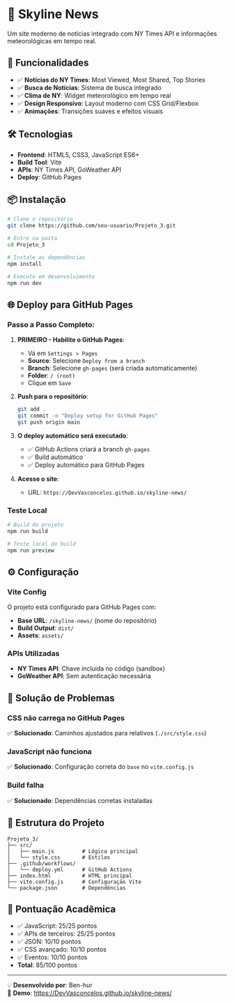 # 🌆 Skyline News

Um site moderno de notícias integrado com NY Times API e informações meteorológicas em tempo real.

## 🚀 Funcionalidades

- ✅ **Notícias do NY Times**: Most Viewed, Most Shared, Top Stories
- ✅ **Busca de Notícias**: Sistema de busca integrado
- ✅ **Clima de NY**: Widget meteorológico em tempo real
- ✅ **Design Responsivo**: Layout moderno com CSS Grid/Flexbox
- ✅ **Animações**: Transições suaves e efeitos visuais

## 🛠 Tecnologias

- **Frontend**: HTML5, CSS3, JavaScript ES6+
- **Build Tool**: Vite
- **APIs**: NY Times API, GoWeather API
- **Deploy**: GitHub Pages

## 📦 Instalação

```bash
# Clone o repositório
git clone https://github.com/seu-usuario/Projeto_3.git

# Entre na pasta
cd Projeto_3

# Instale as dependências
npm install

# Execute em desenvolvimento
npm run dev
```

## 🌐 Deploy para GitHub Pages

### Passo a Passo Completo:

1. **PRIMEIRO - Habilite o GitHub Pages**:
   - Vá em `Settings > Pages`
   - **Source**: Selecione `Deploy from a branch`
   - **Branch**: Selecione `gh-pages` (será criada automaticamente)
   - **Folder**: `/ (root)`
   - Clique em `Save`

2. **Push para o repositório**:
   ```bash
   git add .
   git commit -m "Deploy setup for GitHub Pages"
   git push origin main
   ```

3. **O deploy automático será executado**:
   - ✅ GitHub Actions criará a branch `gh-pages`
   - ✅ Build automático
   - ✅ Deploy automático para GitHub Pages

4. **Acesse o site**:
   - URL: `https://DevVasconcelos.github.io/skyline-news/`

### Teste Local

```bash
# Build do projeto
npm run build

# Teste local do build
npm run preview
```

## ⚙️ Configuração

### Vite Config
O projeto está configurado para GitHub Pages com:
- **Base URL**: `/skyline-news/` (nome do repositório)
- **Build Output**: `dist/`
- **Assets**: `assets/`

### APIs Utilizadas
- **NY Times API**: Chave incluída no código (sandbox)
- **GoWeather API**: Sem autenticação necessária

## 🔧 Solução de Problemas

### CSS não carrega no GitHub Pages
✅ **Solucionado**: Caminhos ajustados para relativos (`./src/style.css`)

### JavaScript não funciona
✅ **Solucionado**: Configuração correta do `base` no `vite.config.js`

### Build falha
✅ **Solucionado**: Dependências corretas instaladas

## 📁 Estrutura do Projeto

```
Projeto_3/
├── src/
│   ├── main.js         # Lógica principal
│   └── style.css       # Estilos
├── .github/workflows/
│   └── deploy.yml      # GitHub Actions
├── index.html          # HTML principal
├── vite.config.js      # Configuração Vite
└── package.json        # Dependências
```

## 🎯 Pontuação Acadêmica

- ✅ JavaScript: 25/25 pontos
- ✅ APIs de terceiros: 25/25 pontos  
- ✅ JSON: 10/10 pontos
- ✅ CSS avançado: 10/10 pontos
- ✅ Eventos: 10/10 pontos
- **Total**: 85/100 pontos

---

💡 **Desenvolvido por**: Ben-hur  
🔗 **Demo**: https://DevVasconcelos.github.io/skyline-news/